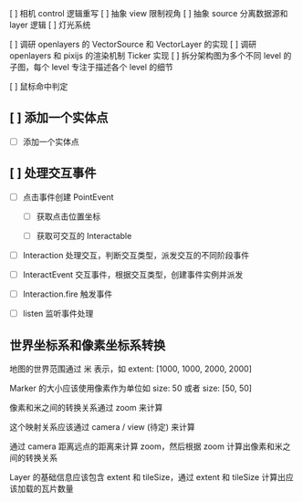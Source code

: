 [ ] 相机 control 逻辑重写
[ ] 抽象 view 限制视角
[ ] 抽象 source 分离数据源和 layer 逻辑
[ ] 灯光系统

[ ] 调研 openlayers 的 VectorSource 和 VectorLayer 的实现
[ ] 调研 openlayers 和 pixijs 的渲染机制 Ticker 实现
[ ] 拆分架构图为多个不同 level 的子图，每个 level 专注于描述各个 level 的细节

[ ] 鼠标命中判定

## [ ] 添加一个实体点

-   [ ] 添加一个实体点

## [ ] 处理交互事件

- [ ] 点击事件创建 PointEvent

  - [ ] 获取点击位置坐标

  - [ ] 获取可交互的 Interactable

- [ ] Interaction 处理交互，判断交互类型，派发交互的不同阶段事件

- [ ] InteractEvent 交互事件，根据交互类型，创建事件实例并派发

- [ ] Interaction.fire 触发事件

- [ ] listen 监听事件处理


## 世界坐标系和像素坐标系转换

地图的世界范围通过 米 表示，如 extent: [1000, 1000, 2000, 2000]

Marker 的大小应该使用像素作为单位如 size: 50 或者 size: [50, 50]

像素和米之间的转换关系通过 zoom 来计算

这个映射关系应该通过 camera / view (待定) 来计算

通过 camera 距离远点的距离来计算 zoom，然后根据 zoom 计算出像素和米之间的转换关系

Layer 的基础信息应该包含 extent 和 tileSize，通过 extent 和 tileSize 计算出应该加载的瓦片数量